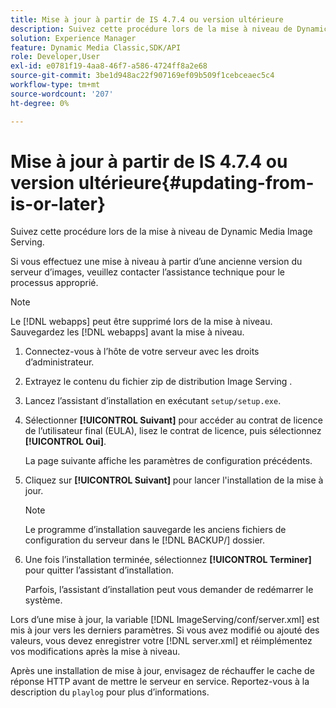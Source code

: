 ```yaml
---
title: Mise à jour à partir de IS 4.7.4 ou version ultérieure
description: Suivez cette procédure lors de la mise à niveau de Dynamic Media Image Serving.
solution: Experience Manager
feature: Dynamic Media Classic,SDK/API
role: Developer,User
exl-id: e0781f19-4aa8-46f7-a586-4724ff8a2e68
source-git-commit: 3be1d948ac22f907169ef09b509f1cebceaec5c4
workflow-type: tm+mt
source-wordcount: '207'
ht-degree: 0%

---
```


# Mise à jour à partir de IS 4.7.4 ou version ultérieure{#updating-from-is-or-later}

Suivez cette procédure lors de la mise à niveau de Dynamic Media Image Serving.

Si vous effectuez une mise à niveau à partir d’une ancienne version du serveur d’images, veuillez contacter l’assistance technique pour le processus approprié.

>[!NOTE]
>
>Le [!DNL webapps] peut être supprimé lors de la mise à niveau. Sauvegardez les [!DNL webapps] avant la mise à niveau.

1. Connectez-vous à l’hôte de votre serveur avec les droits d’administrateur.
1. Extrayez le contenu du fichier zip de distribution Image Serving .
1. Lancez l’assistant d’installation en exécutant `setup/setup.exe`.
1. Sélectionner **[!UICONTROL Suivant]** pour accéder au contrat de licence de l’utilisateur final (EULA), lisez le contrat de licence, puis sélectionnez **[!UICONTROL Oui]**.

   La page suivante affiche les paramètres de configuration précédents.
1. Cliquez sur **[!UICONTROL Suivant]** pour lancer l&#39;installation de la mise à jour.

   >[!NOTE]
   >
   >Le programme d’installation sauvegarde les anciens fichiers de configuration du serveur dans le [!DNL BACKUP/] dossier.

1. Une fois l’installation terminée, sélectionnez **[!UICONTROL Terminer]** pour quitter l’assistant d’installation.

   Parfois, l’assistant d’installation peut vous demander de redémarrer le système.

Lors d’une mise à jour, la variable [!DNL ImageServing/conf/server.xml] est mis à jour vers les derniers paramètres. Si vous avez modifié ou ajouté des valeurs, vous devez enregistrer votre [!DNL server.xml] et réimplémentez vos modifications après la mise à niveau.

Après une installation de mise à jour, envisagez de réchauffer le cache de réponse HTTP avant de mettre le serveur en service. Reportez-vous à la description du `playlog` pour plus d’informations.
